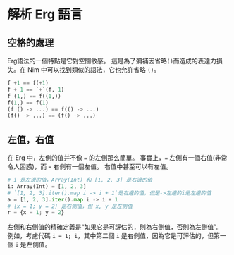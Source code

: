 # 解析 Erg 語言

## 空格的處理

Erg語法的一個特點是它對空間敏感。
這是為了彌補因省略`()`而造成的表達力損失。在 Nim 中可以找到類似的語法，它也允許省略 `()`。

```python
f +1 == f(+1)
f + 1 == `+`(f, 1)
f (1,) == f((1,))
f(1,) == f(1)
(f () -> ...) == f(() -> ...)
(f() -> ...) == (f() -> ...)
```

## 左值，右值

在 Erg 中，左側的值并不像 `=` 的左側那么簡單。
事實上，`=` 左側有一個右值(非常令人困惑)，而 `=` 右側有一個左值。
右值中甚至可以有左值。

```python
# i 是左邊的值，Array(Int) 和 [1, 2, 3] 是右邊的值
i: Array(Int) = [1, 2, 3]
# `[1, 2, 3].iter().map i -> i + 1`是右邊的值，但是->左邊的i是左邊的值
a = [1, 2, 3].iter().map i -> i + 1
# {x = 1; y = 2} 是右側值，但 x, y 是左側值
r = {x = 1; y = 2}
```

左側和右側值的精確定義是“如果它是可評估的，則為右側值，否則為左側值”。
例如，考慮代碼 ``i = 1; i``，其中第二個 `i` 是右側值，因為它是可評估的，但第一個 `i` 是左側值。
